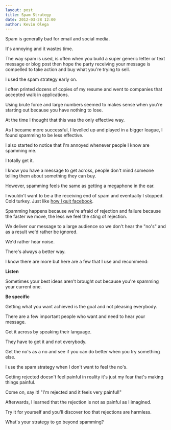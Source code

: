 ```yaml
---
layout: post
title: Spam Strategy
date: 2012-03-28 12:00
author: Kevin Olega
---
```

Spam is generally bad for email and social media. 

It's annoying and it wastes time. 

The way spam is used, is often when you build a super generic letter or text message or blog post then hope the party receiving your message is compelled to take action and buy what you're trying to sell.

I used the spam strategy early on. 

I often printed dozens of copies of my resume and went to companies that accepted walk in applications.

Using brute force and large numbers seemed to makes sense when you're starting out because you have nothing to lose.

At the time I thought that this was the only effective way.

As I became more successful, I levelled up and played in a bigger league, I found spamming to be less effective. 

I also started to notice that I'm annoyed whenever people I know are spamming me.

I totally get it.

I know you have a message to get across, people don't mind someone telling them about something they can buy. 

However, spamming feels the same as getting a megaphone in the ear.

I wouldn't want to be a the receiving end of spam and eventually I stopped. Cold turkey. Just like [how I quit facebook](http://minimalchanges.com/why-i-chose-to-live-without-facebook).

Spamming happens because we're afraid of rejection and failure because the faster we move, the less we feel the sting of rejection.

We deliver our message to a large audience so we don't hear the "no's" and as a result we'd rather be ignored.

We'd rather hear noise.

There's always a better way. 

I know there are more but here are a few that I use and recommend:

**Listen** 

Sometimes your best ideas aren't brought out because you're spamming your current one.

**Be specific**  

Getting what you want achieved is the goal and not pleasing everybody. 

There are a few important people who want and need to hear your message. 

Get it across by speaking their language. 

They have to get it and not everybody.

Get the no's as a no and see if you can do better when you try something else. 

I use the spam strategy when I don't want to feel the no's. 

Getting rejected doesn't feel painful in reality it's just my fear that's making things painful. 

Come on, say it! "I'm rejected and it feels very painful!" 

Afterwards, I learned that the rejection is not as painful as I imagined.

Try it for yourself and you'll discover too that rejections are harmless.

What's your strategy to go beyond spamming?
